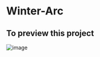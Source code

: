 # Winter-Arc 


## To preview this project 
![image](https://github.com/user-attachments/assets/f176d4b5-7809-4ddd-9298-ebf6e9841ede)
